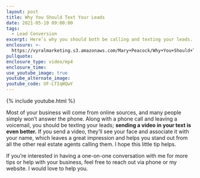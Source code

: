```yaml
---
layout: post
title: Why You Should Text Your Leads
date: 2021-05-10 09:00:00
tags:
  - Lead Conversion
excerpt: Here’s why you should both be calling and texting your leads.
enclosure: >-
  https://vyralmarketing.s3.amazonaws.com/Mary+Peacock/Why+You+Should+Text+Your+Leads.mp4
pullquote:
enclosure_type: video/mp4
enclosure_time:
use_youtube_image: true
youtube_alternate_image:
youtube_code: UF-LTIqWQwY
---
```

{% include youtube.html %}

Most of your business will come from online sources, and many people simply won’t answer the phone. Along with a phone call and leaving a voicemail, you should be texting your leads; **sending a video in your text is even better.** If you send a video, they’ll see your face and associate it with your name, which leaves a great impression and helps you stand out from all the other real estate agents calling them. I hope this little tip helps.

If you’re interested in having a one-on-one conversation with me for more tips or help with your business, feel free to reach out via phone or my website. I would love to help you.
